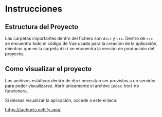 # Instrucciones 

## Estructura del Proyecto 

Las carpetas importantes dentro del fichero son `dist` y `src`. Dentro de `src` se encuentra todo el código de Vue usado para la creación de la aplicación, mientras que en la carpeta `dist` se encuentra la versión de producción del proyecto.

## Como visualizar el proyecto

Los archivos estáticos dentro de `dist` necesitan ser provistos a un servidor para poder visualizarse. Abrir únicamente el archivo `index.html` no funcionara.

Si deseas visualizar la aplicación, accede a este enlace: 

https://tachuela.netlify.app/

